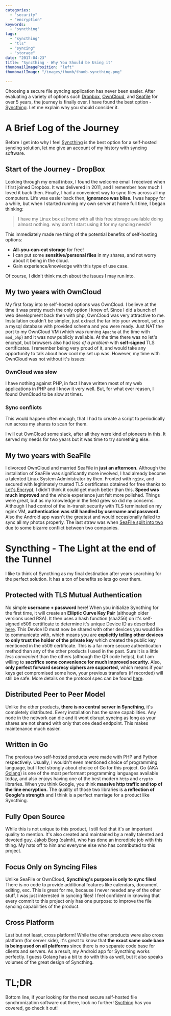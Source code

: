 ```yaml
---
categories:
  - "security"
  - "encryption"
keywords:
  - "syncthing"
tags:
  - "syncthing"
  - "tls"
  - "syncing"
  - "storage"
date: "2017-04-23"
title: "Syncthing - Why You Should be Using it"
thumbnailImagePosition: "left"
thumbnailImage: "/images/thumb/thumb-syncthing.png"

---
```


Choosing a secure file syncing application has never been easier. After evaluating a variety of options such [Dropbox](https://www.dropbox.com), [OwnCloud](https://owncloud.org/), and [Seafile](https://www.seafile.com) for over 5 years, the journey is finally over. I have found the best option - [Syncthing](https://syncthing.net). Let me explain why you should consider it.
<!--more-->

<!-- toc -->

# A Brief Log of the Journey
Before I get into why I feel [Syncthing](https://syncthing.net) is the best option for a self-hosted syncing solution, let me give an account of my history with syncing software.

## Start of the Journey - DropBox
Looking through my email inbox, I found the welcome email I received when I first joined Dropbox. It was delivered in 2011, and I remember how much I loved it back then. Finally, I had a convenient way to sync files across all my computers. Life was easier back then, **ignorance was bliss.** I was happy for a while, but when I started running my own server at home full time, I began thinking:

> I have my Linux box at home with all this free storage available doing almost nothing. why don't I start using it for my syncing needs?

This immediately made me thing of the potential benefits of self-hosting options:

- **All-you-can-eat storage** for free!
- I can put some **sensitive/personal files** in my shares, and not worry about it being in the cloud.
- Gain experience/knowledge with this type of use case.

Of course, I didn't think much about the issues I may run into.

## My two years with OwnCloud
My first foray into te self-hosted options was OwnCloud. I believe at the time it was pretty much the only option I knew of. Since I did a bunch of web development back then with php, OwnCloud was very attractive to me. Installation couldn't be simpler, just extract the tar into your webroot, set up a mysql database with provided schema and you were ready. Just NAT the port to my OwnCloud VM (which was running `Apache` at the time with `mod_php`) and it was now publicly available. At the time there was no let's encrypt, but browsers also had *less of a problem* with **self-signed** TLS certificates. I remember being very proud of it, and would take any opportunity to talk about how cool my set up was. However, my time with OwnCloud was not without it's issues:

### OwnCloud was slow
I have nothing against PHP, in fact I have written most of my web applications in PHP and I know it very well. But, for what ever reason, I found OwnCloud to be slow at times.

### Sync conflicts
This would happen often enough, that I had to create a script to periodically run across my shares to scan for them.

I will cut OwnCloud some slack, after all they were kind of pioneers in this. It served my needs for two years but it was time to try something else.

## My two years with SeaFile
I divorced OwnCloud and married SeaFile in **just an afternoon.** Although the installation of SeaFile was significantly more involved, I had already become a talented Linux System Administrator by then. Fronted with `nginx`, and secured with legitimately trusted TLS certificates obtained for free thanks to [Let's Encrypt](https://linuxctl.com/2016/05/lets-encrypt-muli-domain-across-unique-ips/), I didn't think it could get much better than this. **Speed was much improved** and the whole experience just felt more polished. Things were great, but as my knowledge in the field grew so did my concerns. Although I had control of the in-transit security with TLS terminated on my nginx VM, **authentication was still handled by username and password.** Also the Android app wasn't the greatest and would occasionally failed to sync all my photos properly. The last straw was when [SeaFile split into two](https://forum.syncwerk.com/t/reason-for-removing-statements-and-forum-thread-regarding-split-up-between-Syncwerk-gmbh-and-Syncwerk-ltd/5637/4) due to some bizarre conflict between two companies.

# Syncthing - The Light at the end of the Tunnel
I like to think of Syncthing as my final destination after years searching for the perfect solution. It has a ton of benefits so lets go over them.

## Protected with TLS Mutual Authentication
No simple **username + password** here! When you initialize Syncthing for the first time, it will create an **Elliptic Curve Key Pair** (although older versions used RSA). It then uses a hash function (sha256) on it's self-signed x509 certificate to determine it's unique Device ID as described [here](https://docs.syncthing.net/dev/device-ids.html). This Device ID must now be shared with other devices you would like to communicate with, which means you are **explicitly telling other devices to only trust the holder of the private key** which created the public key mentioned in the x509 certificate. This is a far more secure authentication method than any of the other products I used in the past. Sure it is a little *less convenient* than the others (although the QR code helps), but I am willing to **sacrifice some convenience for much improved security.** Also, **only perfect forward secrecy ciphers are supported,** which means if your keys get compromised some how, your previous transfers (if recorded) will still be safe. More details on the protocol spec can be found [here](https://docs.syncthing.net/specs/index.html).

## Distributed Peer to Peer Model
Unlike the other products, **there is no central server in Syncthing**, it's completely distributed. Every installation has the same capabilities. Any node in the network can die and it wont disrupt syncing as long as your shares are not shared with only that one dead endpoint. This makes maintenance much easier.

## Written in Go
The previous two self-hosted products were made with PHP and Python respectively. Usually, I wouldn't even mentioned choice of programming language, but I feel strongly about choice of Go for this project. Go (AKA [Golang](https://golang.org/)) is one of the most performant programming languages available today, and also enjoys having one of the best modern `http` and `crypto` libraries. When you think Google, you think **massive http traffic and top of the line encryption.** The quality of those two libraries is **a reflection of Google's strength** and I think is a perfect marriage for a product like Syncthing.

## Fully Open Source
While this is not unique to this product, I still feel that it's an important quality to mention. It's also created and maintained by a really talented and devoted guy, [Jakob Borg](https://github.com/calmh) (calmh), who has done an incredible job with this thing. My hats off to him and everyone else who has contributed to this project.

## Focus Only on Syncing Files
Unlike SeaFile or OwnCloud, **Syncthing's purpose is only to sync files!** There is no code to provide additional features like calendars, document editing, exc. This is great for me, because I never needed any of the other stuff, I was just interested in syncing files! I feel confident in knowing that every commit to this project only has one purpose: to improve the file syncing capabilities of the product.

## Cross Platform
Last but not least, cross platform! While the other products were also cross platform (for server side), it's great to know that **the exact same code base is being used on all platforms** since there is no separate code base for clients and servers. As a result, my Android app for Syncthing works perfectly. I guess Golang has a bit to do with this as well, but it also speaks volumes of the great design of Syncthing.

# TL;DR
Bottom line, if your looking for the most secure self-hosted file synchronization software out there, look no further! [Sycthing](https://syncthing.net) has you covered, go check it out!
